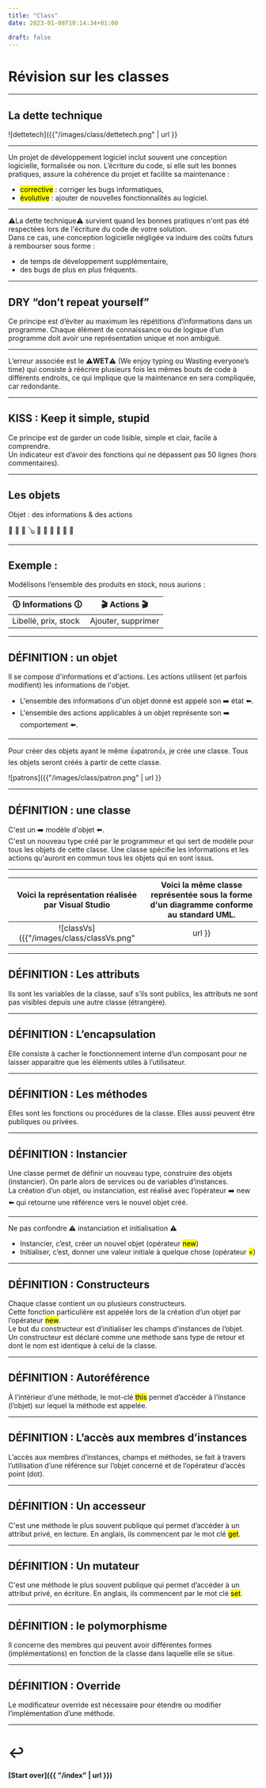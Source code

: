 ```yaml
---
title: "Class"
date: 2023-01-08T10:14:34+01:00

draft: false
---
```

<style>
  .reveal p {
    text-align: left;
  }
  .reveal ul {
    display: block;
  }
  .reveal ol {
    display: block;
  }
</style>

# Révision sur les classes

---

## La dette technique
![dettetech]({{"/images/class/dettetech.png" | url }}

---

<section>

Un projet de développement logiciel inclut souvent une conception logicielle, formalisée ou non.
L’écriture du code, si elle suit les bonnes pratiques, assure la cohérence du projet et facilite sa maintenance :
- <mark>corrective</mark> : corriger les bugs informatiques,
- <mark>évolutive</mark> : ajouter de nouvelles fonctionnalités au logiciel.  

---

⚠️La dette technique⚠️ survient quand les bonnes pratiques n'ont pas été respectées lors de l'écriture du code de votre solution.  
Dans ce cas, une conception logicielle négligée va induire des coûts futurs à rembourser
sous forme :
- de temps de développement supplémentaire, 
- des bugs de plus en plus fréquents.

---

## DRY “don’t repeat yourself”
Ce principe est d’éviter au maximum les répétitions d’informations dans un programme. 
Chaque élément de connaissance ou de logique d’un programme doit avoir une représentation unique et non ambiguë.

---

L’erreur associée est le ⚠️**WET**⚠️ (We enjoy typing ou Wasting everyone’s time) qui consiste à réécrire plusieurs fois les mêmes bouts de code à différents endroits, ce qui implique que la maintenance en sera compliquée, car redondante.


---

## KISS : Keep it simple, stupid
Ce principe est de garder un code lisible, simple et clair, facile à comprendre.  
Un indicateur est d’avoir des fonctions qui ne dépassent pas 50 lignes (hors commentaires).
</section>

---
<section>

## Les objets

Objet : des informations & des actions

💾 📱 🔧 🪕 🥾 🍩 👔 👖 👗 👕

---

## Exemple : 
Modélisons l’ensemble des produits en stock, nous aurions :

| 🛈 **Informations** 🛈 | 🎬 **Actions** 🎬  |
|------------------------|--------------------|
| Libellé, prix, stock   | Ajouter, supprimer |

---

## DÉFINITION : un objet
Il se compose d'informations et d'actions. Les actions utilisent (et parfois modifient) les informations de l'objet.
-	L'ensemble des informations d'un objet donné est appelé son ➡️ état ⬅️.
-	L'ensemble des actions applicables à un objet représente son ➡️ comportement ⬅️.  
     </section>

---

Pour créer des objets ayant le même 👍patron👍, je crée une classe. Tous les objets seront créés à partir de cette classe.

![patrons]({{"/images/class/patron.png" | url }}

---

## DÉFINITION : une classe
C'est un ➡️ modèle d'objet ⬅️.  
C'est un nouveau type créé par le programmeur et qui sert de modèle pour tous les objets de cette classe. 
Une classe spécifie les informations et les actions qu'auront en commun tous les objets qui en sont issus.

---

|  Voici la représentation réalisée par Visual Studio  | Voici la même classe représentée sous la forme d'un diagramme conforme au standard UML. |
|:----------------------------------------------------:|:---------------------------------------------------------------------------------------:|
|   ![classVs]({{"/images/class/classVs.png" | url }}   |                     ![]({{"/images/class/classUml.png" | url }}                     |

---

## DÉFINITION : Les attributs
Ils sont les variables de la classe, sauf s’ils sont publics, les attributs ne sont pas visibles depuis une autre classe (étrangère).

---

## DÉFINITION : L’encapsulation 
Elle consiste à cacher le fonctionnement interne d’un composant pour ne laisser apparaitre que les éléments utiles à l’utilisateur.

---

## DÉFINITION : Les méthodes 
Elles sont les fonctions ou procédures de la classe. Elles aussi peuvent être publiques ou privées.

---

## DÉFINITION : Instancier
Une classe permet de définir un nouveau type, construire des objets (instancier). On parle alors de services ou de variables d’instances.  
La création d’un objet, ou instanciation, est réalisé avec l’opérateur ➡️ new ⬅️ qui retourne une référence vers le nouvel objet créé.

---

Ne pas confondre ⚠️ instanciation et initialisation ⚠️
-	Instancier, c’est, créer un nouvel objet (opérateur <mark>new</mark>)
-	Initialiser, c’est, donner une valeur initiale à quelque chose (opérateur <mark>=</mark>)

---

## DÉFINITION : Constructeurs
Chaque classe contient un ou plusieurs constructeurs.  
Cette fonction particulière est appelée lors de la création d’un objet par l’opérateur <mark>new</mark>.  
Le but du constructeur est d’initialiser les champs d’instances de l’objet.  
Un constructeur est déclaré comme une méthode sans type de retour et dont le nom est identique à celui de la classe.

---

## DÉFINITION : Autoréférence
À l’intérieur d’une méthode, le mot-clé <mark>this</mark> permet d’accéder à l’instance (l’objet) sur lequel la méthode est appelée.

---

## DÉFINITION : L’accès aux membres d’instances
L’accès aux membres d’instances, champs et méthodes, se fait à travers l’utilisation d’une référence sur l’objet concerné et de l’opérateur d’accès point (dot).

---

## DÉFINITION : Un accesseur 
C'est une méthode le plus souvent publique qui permet d’accéder à un attribut privé, en lecture. 
En anglais, ils commencent par le mot clé <mark>get</mark>.

---

## DÉFINITION : Un mutateur 
C'est une méthode le plus souvent publique qui permet d’accéder à un attribut privé, en écriture. 
En anglais, ils commencent par le mot clé <mark>set</mark>.

---

## DÉFINITION : le polymorphisme 
Il concerne des membres qui peuvent avoir différentes formes (implémentations) en fonction de la classe dans laquelle elle se situe.

---

## DÉFINITION : Override
Le modificateur override est nécessaire pour étendre ou modifier l’implémentation d’une méthode.

---

# ↩️

#### [Start over]({{ "/index" | url }})